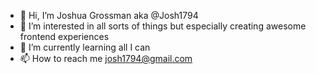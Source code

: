 - 👋 Hi, I’m Joshua Grossman aka @Josh1794
- 👀 I’m interested in all sorts of things but especially creating awesome frontend experiences
- 🌱 I’m currently learning all I can
- 📫 How to reach me josh1794@gmail.com

<!---
Josh1794/Josh1794 is a ✨ special ✨ repository because its `README.md` (this file) appears on your GitHub profile.
You can click the Preview link to take a look at your changes.
--->

